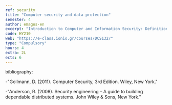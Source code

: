 ```yaml
---
ref: security
title: "Computer security and data protection"
semester: 4
author: emagos-en
excerpt: "Introduction to Computer and Information Security: Definitions, Threats, Vulnerabilities, Risks. Logical Access Control: User AUthentication (Passwords, Challenge-Response, One-time Passwords). Access Control Policies, Authorization Models (MAC, DAC, RBAC), Operating System Security. Computer Malware: Viruses, Trojans, Worms, Bots and Botnets, Rootkits, Propagation Techniques. Internet and Web Security, TCP/IP Security, Cryptographic Techniques and Systems for Secure Communications, authenticated key establishments. Network Firewalls."
code: ΗΥ210
web: "https://e-class.ionio.gr/courses/DCS132/"
type: "Compulsory"
hours: 4
extra: 2L
ects: 6
---
```



bibliography: 

  -"Gollmann, D. (2011). Computer Security, 3rd Edition. Wiley, New York."
  
  -"Anderson, R. (2008). Security engineering – A guide to building dependable distributed systems. John Wiley & Sons, New York."
